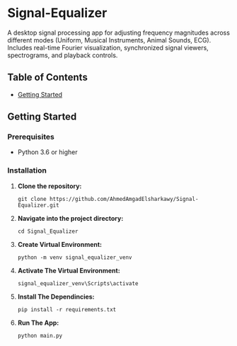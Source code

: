 # Signal-Equalizer
A desktop signal processing app for adjusting frequency magnitudes across different modes (Uniform, Musical Instruments, Animal Sounds, ECG). Includes real-time Fourier visualization, synchronized signal viewers, spectrograms, and playback controls.


## Table of Contents
- [Getting Started](#getting-started)

## Getting Started

### Prerequisites

- Python 3.6 or higher

### Installation

1. **Clone the repository:**

   ``````
   git clone https://github.com/AhmedAmgadElsharkawy/Signal-Equalizer.git
   ``````
2. **Navigate into the project directory:**  

    ``````
    cd Signal_Equalizer
    ``````
3. **Create Virtual Environment:**  

    ``````
    python -m venv signal_equalizer_venv
    ``````

4. **Activate The Virtual Environment:**
    ``````
    signal_equalizer_venv\Scripts\activate
    ``````

5. **Install The Dependincies:**
    ``````
    pip install -r requirements.txt
    ``````

6. **Run The App:**

    ``````
    python main.py
    ``````
